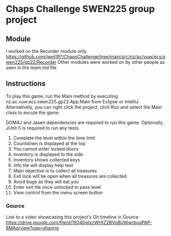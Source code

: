 # Chaps Challenge SWEN225 group project


## Module
I worked on the Recorder module only. 
https://github.com/jwm197/ChapsChallenge/tree/main/src/nz/ac/vuw/ecs/swen225/gp22/Recorder
Other modules were worked on by other people as seen in the team.md file

## Instructions
To play this game, run the Main method by executing nz.ac.vuw.ecs.swen225.gp22.App.Main from Eclipse or IntelliJ. Alternatively, you can right click the project, click Run and select the Main class to excute the game.

DOM4J and Jaxen dependencies are required to run this game. Optionally, JUnit 5 is required to run any tests. 


1. Complete the level within the time limit
2. Countdown is displayed at the top
3. You cannot enter locked doors
4. Inventory is displayed to the side
5. Inventory shows collected keys
6. Info tile will display help text
7. Main objective is to collect all treasures
8. Exit lock will be open when all treasures are collected
9. Avoid bugs as they will eat you
10. Enter exit tile once unlocked to pass level
11. View control from the menu screen button


### Gource
Link to a video showcasing this project's Git timeline in Gource: https://drive.google.com/file/d/1934DelxzWHtZ2BVoBUWwrbugPAP-6MAq/view?usp=sharing
